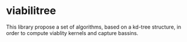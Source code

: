 # viabilitree

This library propose a set of algorithms, based on a kd-tree structure, in order to compute viablity kernels and capture bassins.
